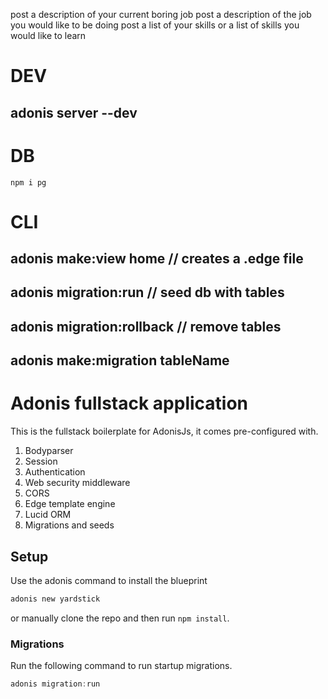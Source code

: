 post a description of your current boring job
post a description of the job you would like to be doing
post a list of your skills 
or a list of skills you would like to learn

# DEV
## adonis server --dev

# DB
```
npm i pg
```


# CLI
## adonis make:view home // creates a .edge file
## adonis migration:run // seed db with tables
## adonis migration:rollback // remove tables
## adonis make:migration tableName


# Adonis fullstack application

This is the fullstack boilerplate for AdonisJs, it comes pre-configured with.

1. Bodyparser
2. Session
3. Authentication
4. Web security middleware
5. CORS
6. Edge template engine
7. Lucid ORM
8. Migrations and seeds

## Setup

Use the adonis command to install the blueprint

```bash
adonis new yardstick
```

or manually clone the repo and then run `npm install`.


### Migrations

Run the following command to run startup migrations.

```js
adonis migration:run
```
